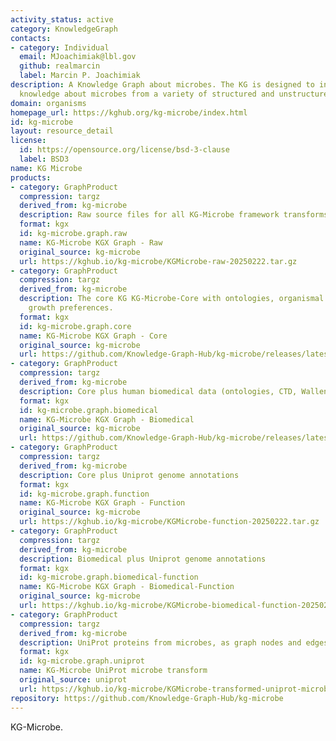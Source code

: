 ```yaml
---
activity_status: active
category: KnowledgeGraph
contacts:
- category: Individual
  email: MJoachimiak@lbl.gov
  github: realmarcin
  label: Marcin P. Joachimiak
description: A Knowledge Graph about microbes. The KG is designed to integrate diverse
  knowledge about microbes from a variety of structured and unstructured sources.
domain: organisms
homepage_url: https://kghub.org/kg-microbe/index.html
id: kg-microbe
layout: resource_detail
license:
  id: https://opensource.org/license/bsd-3-clause
  label: BSD3
name: KG Microbe
products:
- category: GraphProduct
  compression: targz
  derived_from: kg-microbe
  description: Raw source files for all KG-Microbe framework transforms (all 4 KGs)
  format: kgx
  id: kg-microbe.graph.raw
  name: KG-Microbe KGX Graph - Raw
  original_source: kg-microbe
  url: https://kghub.io/kg-microbe/KGMicrobe-raw-20250222.tar.gz
- category: GraphProduct
  compression: targz
  derived_from: kg-microbe
  description: The core KG KG-Microbe-Core with ontologies, organismal traits, and
    growth preferences.
  format: kgx
  id: kg-microbe.graph.core
  name: KG-Microbe KGX Graph - Core
  original_source: kg-microbe
  url: https://github.com/Knowledge-Graph-Hub/kg-microbe/releases/latest
- category: GraphProduct
  compression: targz
  derived_from: kg-microbe
  description: Core plus human biomedical data (ontologies, CTD, Wallen et al)
  format: kgx
  id: kg-microbe.graph.biomedical
  name: KG-Microbe KGX Graph - Biomedical
  original_source: kg-microbe
  url: https://github.com/Knowledge-Graph-Hub/kg-microbe/releases/latest
- category: GraphProduct
  compression: targz
  derived_from: kg-microbe
  description: Core plus Uniprot genome annotations
  format: kgx
  id: kg-microbe.graph.function
  name: KG-Microbe KGX Graph - Function
  original_source: kg-microbe
  url: https://kghub.io/kg-microbe/KGMicrobe-function-20250222.tar.gz
- category: GraphProduct
  compression: targz
  derived_from: kg-microbe
  description: Biomedical plus Uniprot genome annotations
  format: kgx
  id: kg-microbe.graph.biomedical-function
  name: KG-Microbe KGX Graph - Biomedical-Function
  original_source: kg-microbe
  url: https://kghub.io/kg-microbe/KGMicrobe-biomedical-function-20250222.tar.gz
- category: GraphProduct
  compression: targz
  derived_from: kg-microbe
  description: UniProt proteins from microbes, as graph nodes and edges
  format: kgx
  id: kg-microbe.graph.uniprot
  name: KG-Microbe UniProt microbe transform
  original_source: uniprot
  url: https://kghub.io/kg-microbe/KGMicrobe-transformed-uniprot-microbes-20240924.tar.gz
repository: https://github.com/Knowledge-Graph-Hub/kg-microbe
---
```

KG-Microbe.